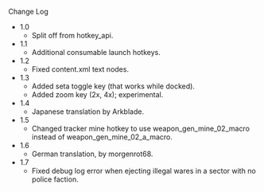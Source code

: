 
Change Log

* 1.0
  - Split off from hotkey_api.
* 1.1
  - Additional consumable launch hotkeys.
* 1.2
  - Fixed content.xml text nodes.
* 1.3
  - Added seta toggle key (that works while docked).
  - Added zoom key (2x, 4x); experimental.
* 1.4
  - Japanese translation by Arkblade.
* 1.5
  - Changed tracker mine hotkey to use weapon_gen_mine_02_macro instead of weapon_gen_mine_02_a_macro.
* 1.6
  - German translation, by morgenrot68.
* 1.7
  - Fixed debug log error when ejecting illegal wares in a sector with no police faction.